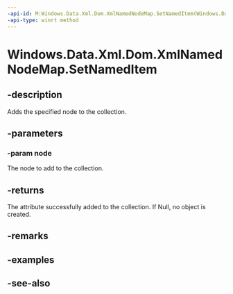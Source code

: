 ----api-id: M:Windows.Data.Xml.Dom.XmlNamedNodeMap.SetNamedItem(Windows.Data.Xml.Dom.IXmlNode)
-api-type: winrt method
---<!-- Method syntaxpublic Windows.Data.Xml.Dom.IXmlNode SetNamedItem(Windows.Data.Xml.Dom.IXmlNode node)--># Windows.Data.Xml.Dom.XmlNamedNodeMap.SetNamedItem## -descriptionAdds the specified node to the collection.## -parameters### -param nodeThe node to add to the collection.## -returnsThe attribute successfully added to the collection. If Null, no object is created.## -remarks## -examples## -see-also
